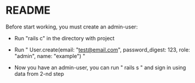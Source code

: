 # README

Before start working, you must create an admin-user:

* Run "rails c" in the directory with project

* Run " User.create(email: "test@email.com", password_digest: 123, role: "admin", name: "example") "

* Now you have an admin-user, you can run " rails s " and sign in using data from 2-nd step


